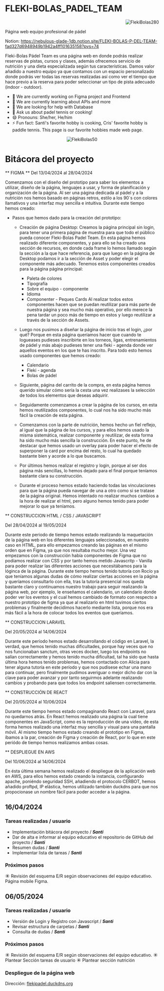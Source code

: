 # FLEKI-BOLAS_PADEL_TEAM

<p align="right">
  <img src="https://github.com/SantiTru/FLEKI-BOLAS_PADEL_TEAM/assets/117385307/8f5a20de-9129-4e3e-99bb-b97880204160" alt="FlekiBolas280"/>
</p>

Página web equipo profesional de pádel


Notion: https://nebulous-glade-1db.notion.site/FLEKI-BOLAS-P-DEL-TEAM-fad327d6948949b1942a4ff101635158?pvs=74

Fleki-Bolas Pádel Team es una página web en donde podrás realizar reservas de pistas, cursos y clases, además ofrecemos servicio de nutrición y una dieta especializada según tus características. Damos valor añadido a nuestro equipo ya que contamos con un espacio personalizado donde podrás ver todas las reservas realizadas así como ver el tiempo que hace previo a la reserva para poder seleccionar un tipo de pista adecuado (indoor - outdoor).

- 🔭 We are currently working on Figma project and Frontend
- 🌱 We are currently learning about APIs and more
- 🤔 We are looking for help with Database
- 💬 Ask us about padel tennis or cooking!
- 😄 Pronouns: She/her, He/him
- ⚡ Fun fact: Santi's favorite hobby is cooking, Cris' favorite hobby is paddle tennis. This page is our favorite hobbies made web page.

<p align="center">
  <img src="https://github.com/SantiTru/FLEKI-BOLAS_PADEL_TEAM/assets/117385307/22c74aae-aa49-445e-8265-8ee8efa1aaca" alt="FlekiBolas50"/>
</p>

# Bitácora del proyecto

** FIGMA **
Del 13/04/2024 al 28/04/2024

Comenzamos con el diseño del prototipo para saber los elementos a utilizar, diseño de la página, lenguajes a usar, y forma de planificación y organización de la página.  Al ser una página dedicada al pádel y a la nutrición nos hemos basado en páginas retros, estilo a los 90´s con colores llamativos y una interfaz muy sencilla e intuitiva. Durante este tiempo hemos creado:
  * Pasos que hemos dado para la creación del prototipo:
      * Creación de página Desktop: Creamos la página principal sin login, para tener una primera página de muestra para que todo el público pueda conocer Fleki-Bolas Padel Team. En esta página hemos realizado diferente componentes, y para ello se ha creado una sección de recursos, en donde cada frame lo hemos llamado según la sección a la que hace referencia, para que luego en la página de Desktop podamos ir a la sección de Asset y poder elegir el componente más adecuado. Tenemos estos componentes creados para la página página principal:
          * Paleta de colores
          * Tipografía
          * Sobre el equipo - componente
          * Idioma
          * Componenter - Peques Cards
      Al realizar todos estos componentes hacen que se puedan reutilizar para más parte de nuestra página y sea mucho más operativo, por ello merece la pena tardar un poco más de tiempo en estos y luego reutilizar a través de la sección de Assets.

    * Luego nos pusimos a diseñar la página de inicio tras el login, ¿por qué? Porque en esta página queríamos hacer que cuando te logueases pudieses inscribirte en los torneos, ligas, entrenamientos de pádel y más abajo pudieses tener una fleki - agenda donde ver aquellos eventos en los que te has inscrito. Para todo esto hemos usado componentes que hemos creado:
        * Calendario
        * Fleki - agenda
        * Bolas de pádel
     
    * Siguiente, página del carrito de la compra, en esta página hemos querido simular cómo sería la cesta una vez realizases la selección de todos los elementos que deseas adquirir.
          
    * Seguidamente comenzamos a crear la página de los cursos, en esta hemos reutilizados componentes, lo cual nos ha sido mucho más fácil la creación de esta página.
   
    * Comenzamos con la parte de nutrición, hemos hecho un fiel reflejo, al igual que la página de los cursos, y para ellos hemos usado la misma sistemática, realizar componente y reutilizar, de esta forma ha sido mucho más sencilla la construcción. En este punto, he de destacar que hemos usado un overlay para poder hacer el efecto de superponer la card por encima del resto, lo cual ha quedado bastante bien y acorde a lo que buscamos.
   
    * Por últimos hemos realizar el registro y login, porque al ser dos página más sencillas, lo hemos dejado para el final porque teníamos bastante clara su construcción.
   
    * Durante el proceso hemos estado haciendo todas las vinculaciones para que la página pueda navegar de una a otro como si se tratase de la página original. Hemos intentado no realizar muchos cambios a la hora de realizar el html, pero alguno hemos tenido para poder mejorar lo que ya teníamos.
   

** CONSTRUCCION HTML / CSS / JAVASCRIPT

Del 28/04/2024 al 19/05/2024

Durante este periodo de tiempo hemos estado realizando la maquetación de la página web en los diferentes lenguajes seleccionados, en nuestro caso en HTML, para ello empezamos creando las páginas en el mismo orden que en Figma, ya que nos resultaba mucho mejor. Una vez empezamos con la construcción había componentes de Figma que no podíamos realizar con CSS y por tanto hemos metido Javascritp - Vanilla para poder realizar las diferentes acciones que necesitábamos para la lóginca de la página.
Durante este tiempo hemos tenido tutoría con Rocío ya que teníamos algunas dudas de cómo realizar ciertas acciones en la página y queríamos consultarlo con ella, tras la tutoría presencial nos queda bastante claro y continuamos nuestro trabajo para seguir realizando la página web, por ejemplo, le enseñamos el calendario, un calendario donde poder ver los eventos y el cual hemos cambiado de formato con respecto a nuestro prototipo de figma ya que al realizarlo en html tuvimos ciertos problemas y finalmente decidimos hacerlo mediante lista, porque nos era más fácil a la hora de colocar todos los eventos que queríamos. 

** CONSTRUCCION LARAVEL

Del 20/05/2024 al 14/06/2024

Durante este período hemos estado desarrollando el código en Laravel, la verdad, que hemos tenido muchas dificultades, porque hay veces que no nos funcionaban sanctum, otras veces docker, luego los endpoints no salían correctamente y hemos tenido mucha dificultad, tal ha sido que hasta última hora hemos tenido problemas, hemos contactado con Alicia para tener alguna tutoría en este período y que nos pudisese echar una mano para continuar, pero finalmente pudimos averiguar o mejor dicho dar con la clave para poder avanzar y por tanto seguirmos adelante realizando cambios y probando para que todos los endpoint saliensen correctamente.

** CONSTRUCCIÓN DE REACT

Del 20/05/2024 al 10/06/2024

Durante este tiempo hemos estado compaginando React con Laravel, para no quedarnos atrás. En React hemos realizado una página la cual tiene componentes en JavaScript, como es la reproducción de una vídeo, de esta forma hemos realizado una interfaz muy sencilla y visual para una pantalla móvil. Al mismo tiempo hemos estado creando el prototipo en Figma, íbamos a la par, creación de Figma y creación de React, por lo que en este periódo de tiempo hemos realizamos ambas cosas.

** DESPLIEGUE EN AWS

Del 10/06/2024 al 14/06/2024

En ésta última semana hemos realizado el despliegue de la aplicación web en AWS, para ellos hemos estado creando la instancia, configurando apache, poniéndo seguridad SSH, añadiendo el protocolo CERBOT, hemos añadido proftpd, IP elástica, hemos utilizado también duckdns para que nos propocionase un nombre fácil para poder acceder a la página.




## **16/04/2024**

### Tareas realizadas / usuario

- Implementación bitácora del proyecto / ***Santi***
- Dar de alta e informar al equipo educativo el repositorio de GitHub del proyecto / ***Santi***
- Resumen dudas / ***Santi***
- Implementar lista de tareas / ***Santi***

### Próximos pasos

☀️ Revisión del esquema E/R según observaciones del equipo educativo. Página mobile Figma.

## **06/05/2024**

### Tareas realizadas / usuario

- Versión de Login y Registro con Javascript / ***Santi***
- Revisar estructura de carpetas / ***Santi***
- Consulta de dudas / ***Santi***

### Próximos pasos

☀️ Revisión del esquema E/R según observaciones del equipo educativo.
☀️ Plantear Sección tareas de usuario
☀️ Plantear sección nutrición

### Despliegue de la página web
Dirección: [flekipadel.duckdns.org](https://flekipadel.duckdns.org/)


